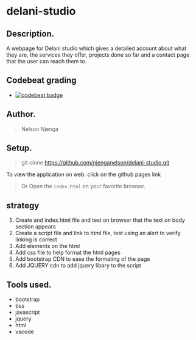 # delani-studio

## Description.
A webpage for Delani studio which gives a detailed account about what they are, the services they offer, projects done so far and a contact page that the user can reach them to.

## Codebeat grading
* [![codebeat badge](https://codebeat.co/badges/6af13f00-bb64-4722-9612-dff4c65878e3)](https://codebeat.co/projects/github-com-eva-mutuku-delani-studio-gh-pages)
​
## Author.
 > Nelson Njenga
​
 ## Setup.
 > git clone https://github.com/njenganelson/delani-studio.git
 
 To view the application on web. click on the github pages link

 > Or Open the ``index.html`` on your favorite browser.

 ## strategy
 1. Create and index.html file and test on browser that the text on body section appears
 2. Create a script file and link to html file, test using an alert to verify linking is correct
 3. Add elements on the html
 4. Add css file to help format the html pages
 5. Add bootstrap CDN to ease the formating of the page
 6. Add JQUERY cdn to add jquery libary to the script
​
## Tools used.
  * bootstrap
  * bss
  * javascript
  * jquery
  * html
  * vscode
